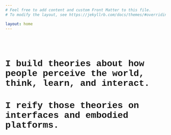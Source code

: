 ```yaml
---
# Feel free to add content and custom Front Matter to this file.
# To modify the layout, see https://jekyllrb.com/docs/themes/#overriding-theme-defaults

layout: home
---
```

<br>
<br>
<h1 style="font-family: courier"> I build theories about how people perceive the world, think, learn,
and interact. </h1>
<h1 style="font-family: courier"> I reify those theories on interfaces
and embodied platforms. </h1>
